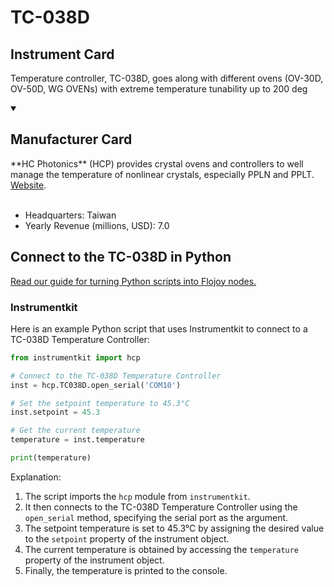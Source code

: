 
# TC-038D

## Instrument Card

Temperature controller, TC-038D, goes along with different ovens (OV-30D, OV-50D, WG OVENs) with extreme temperature tunability up to 200 deg

<details open>
<summary><h2>Manufacturer Card</h2></summary>
**HC Photonics** (HCP) provides crystal ovens and controllers to well manage the temperature of nonlinear crystals, especially PPLN and PPLT. <a href=https://www.hcphotonics.com>Website</a>.
<br></br>
<ul>
  <li>Headquarters: Taiwan</li>
  <li>Yearly Revenue (millions, USD): 7.0</li>
</ul>
</details>

## Connect to the TC-038D in Python

[Read our guide for turning Python scripts into Flojoy nodes.](https://docs.flojoy.ai/custom-nodes/creating-custom-node/)


### Instrumentkit

Here is an example Python script that uses Instrumentkit to connect to a TC-038D Temperature Controller:

```python
from instrumentkit import hcp

# Connect to the TC-038D Temperature Controller
inst = hcp.TC038D.open_serial('COM10')

# Set the setpoint temperature to 45.3°C
inst.setpoint = 45.3

# Get the current temperature
temperature = inst.temperature

print(temperature)
```

Explanation:
1. The script imports the `hcp` module from `instrumentkit`.
2. It then connects to the TC-038D Temperature Controller using the `open_serial` method, specifying the serial port as the argument.
3. The setpoint temperature is set to 45.3°C by assigning the desired value to the `setpoint` property of the instrument object.
4. The current temperature is obtained by accessing the `temperature` property of the instrument object.
5. Finally, the temperature is printed to the console.

